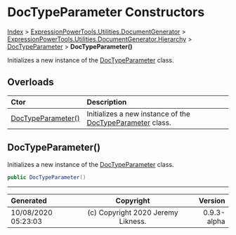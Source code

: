 ﻿# DocTypeParameter Constructors

[Index](../index.md) > [ExpressionPowerTools.Utilities.DocumentGenerator](ExpressionPowerTools.Utilities.DocumentGenerator.a.md) > [ExpressionPowerTools.Utilities.DocumentGenerator.Hierarchy](ExpressionPowerTools.Utilities.DocumentGenerator.Hierarchy.n.md) > [DocTypeParameter](ExpressionPowerTools.Utilities.DocumentGenerator.Hierarchy.DocTypeParameter.cs.md) > **DocTypeParameter()**

Initializes a new instance of the [DocTypeParameter](ExpressionPowerTools.Utilities.DocumentGenerator.Hierarchy.DocTypeParameter.cs.md) class.

## Overloads

| Ctor | Description |
| :-- | :-- |
| [DocTypeParameter()](#doctypeparameter) | Initializes a new instance of the [DocTypeParameter](ExpressionPowerTools.Utilities.DocumentGenerator.Hierarchy.DocTypeParameter.cs.md) class. |

## DocTypeParameter()

Initializes a new instance of the [DocTypeParameter](ExpressionPowerTools.Utilities.DocumentGenerator.Hierarchy.DocTypeParameter.cs.md) class.

```csharp
public DocTypeParameter()
```



---

| Generated | Copyright | Version |
| :-- | :-: | --: |
| 10/08/2020 05:23:03 | (c) Copyright 2020 Jeremy Likness. | 0.9.3-alpha |

